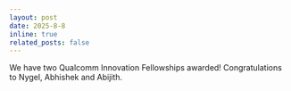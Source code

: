 ```yaml
---
layout: post
date: 2025-8-8
inline: true
related_posts: false
---
```


We have two Qualcomm Innovation Fellowships awarded! Congratulations to Nygel, Abhishek and Abijith.